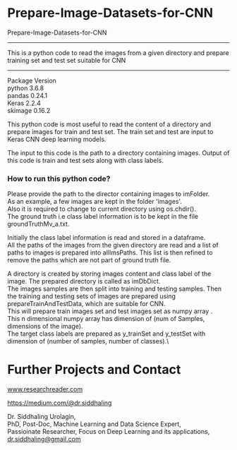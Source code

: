 # Prepare-Image-Datasets-for-CNN
Prepare-Image-Datasets-for-CNN

***********************************************************************************************************************
This is a python code to read the images from a given directory and prepare training set and test set suitable for CNN
***********************************************************************************************************************

Package Version\
python 3.6.8\
pandas 0.24.1\
Keras 2.2.4\
skimage 0.16.2

This python code is most useful to read the content of a directory and prepare images for train and test set.
The train set and test are input to Keras CNN deep learning models.

The input to this code is the path to a directory containing images.
Output of this code is train and test sets along with class labels.

### How to run this python code?
Please provide the path to the director containing images to imFolder.\
As an example, a few images are kept in the folder 'images'.\
Also it is required to change to current directory using os.chdir().\
The ground truth i.e class label information is to be kept in the file groundTruthMv_a.txt.

Initially the class label information is read and stored in a dataframe.\
All the paths of the images from the given directory are read and a list of paths to images is prepared into allImsPaths. This list is then refined to remove
the paths which are not part of ground truth file.

A directory is created by storing images content and class label of the image. The prepared directory is called as imDbDict.\
The images samples are then split into training and testing samples. Then the training and testing sets of images are prepared using prepareTrainAndTestData, which are suitable for CNN.\
This will prepare train images set and test images set as numpy array .\
This n dimensional numpy array has dimension of (num of Samples, dimensions of the image).\
The target class labels are prepared as y_trainSet and y_testSet with dimension of (number of samples, number of classes).\

# Further Projects and Contact
www.researchreader.com

https://medium.com/@dr.siddhaling

Dr. Siddhaling Urolagin,\
PhD, Post-Doc, Machine Learning and Data Science Expert,\
Passioinate Researcher, Focus on Deep Learning and its applications,\
dr.siddhaling@gmail.com
